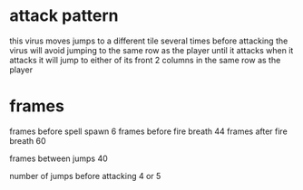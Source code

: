 # attack pattern
this virus moves jumps to a different tile several times before attacking
the virus will avoid jumping to the same row as the player until it attacks
when it attacks it will jump to either of its front 2 columns in the same row as the player

# frames
frames before spell spawn
6
frames before fire breath
44
frames after fire breath
60

frames between jumps
40

number of jumps before attacking
4 or 5